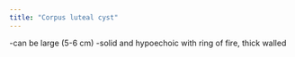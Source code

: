 ```yaml
---
title: "Corpus luteal cyst"
---
```

-can be large (5-6 cm)
-solid and hypoechoic with ring of fire, thick walled

